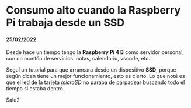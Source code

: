 # Consumo alto cuando la Raspberry Pi trabaja desde un SSD
#### 25/02/2022

Desde hace un tiempo tengo la **Raspberry Pi 4 B** como servidor personal, con un montón de servicios: notas, calendario, vscode, etc...

Seguí un tutorial para que arrancara desde un dispositivo **SSD**, porque según dicen tiene un mejor funcionamiento, esto es cierto. Lo que noté es que el led de la tarjeta *microSD* no paraba de parpadear buscando todo el tiempo si estaba dentro.  

Salu2
